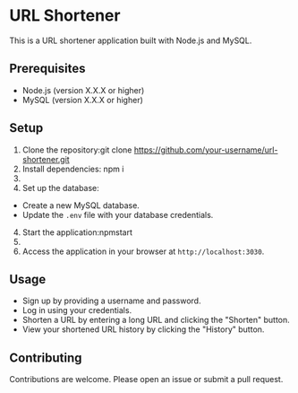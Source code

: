 # URL Shortener

This is a URL shortener application built with Node.js and MySQL.

## Prerequisites

- Node.js (version X.X.X or higher)
- MySQL (version X.X.X or higher)

## Setup

1. Clone the repository:git clone https://github.com/your-username/url-shortener.git 
2. Install dependencies: npm i
3. 
3. Set up the database:
- Create a new MySQL database.
- Update the `.env` file with your database credentials.

4. Start the application:npmstart
5. 
5. Access the application in your browser at `http://localhost:3030`.

## Usage

- Sign up by providing a username and password.
- Log in using your credentials.
- Shorten a URL by entering a long URL and clicking the "Shorten" button.
- View your shortened URL history by clicking the "History" button.

## Contributing

Contributions are welcome. Please open an issue or submit a pull request.
